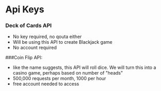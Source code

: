 # Api Keys
### Deck of Cards API
- No key required, no qouta either
- Will be using this API to create Blackjack game
- No account required

###Coin Flip API:

- like the name suggests, this API will roll dice. We will turn this into a casino game, perhaps based on number of "heads"
- 500,000 requests per month, 1000 per hour
- free account needed to access
